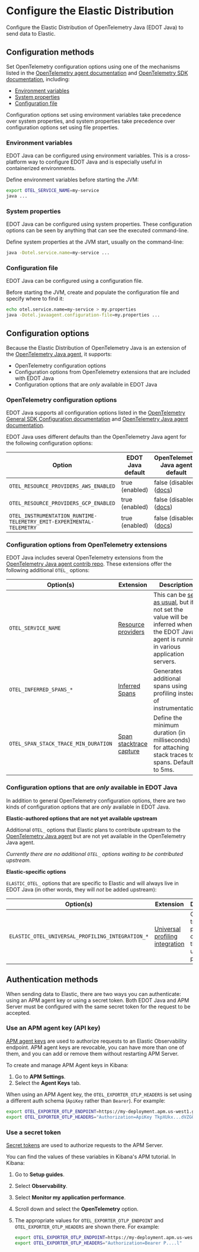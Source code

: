 <!--
Goal of this doc:
Provide a complete reference of all available configuration options and where/how they can be set. (Any Elastic-specific configuration options are listed directly. General OpenTelemetry configuration options are linked.)
-->

# Configure the Elastic Distribution

Configure the Elastic Distribution of OpenTelemetry Java (EDOT Java) to send data to Elastic.

<!-- ✅ How users set configuration options -->
## Configuration methods

Set OpenTelemetry configuration options using one of the mechanisms listed in the
[OpenTelemetry agent documentation](https://opentelemetry.io/docs/zero-code/java/agent/configuration/)
and [OpenTelemetry SDK documentation](https://opentelemetry.io/docs/languages/java/configuration/),
including:

* [Environment variables](#environment-variables)
* [System properties](#system-properties)
* [Configuration file](#configuration-file)

<!-- ✅ Order of precedence -->
Configuration options set using environment variables take precedence over system properties, and
system properties take precedence over configuration options set using file properties.

### Environment variables

<!-- ✅ What and why -->
EDOT Java can be configured using environment variables.
This is a cross-platform way to configure EDOT Java and is especially useful in containerized environments.

<!-- ✅ How -->
Define environment variables before starting the JVM:

```sh
export OTEL_SERVICE_NAME=my-service
java ...
```

### System properties

<!-- ✅ What and why -->
EDOT Java can be configured using system properties.
These configuration options can be seen by anything that can see the executed command-line.

<!-- ✅ How -->
Define system properties at the JVM start, usually on the command-line:

```sh
java -Dotel.service.name=my-service ...
```

### Configuration file

<!-- ✅ What and why -->
EDOT Java can be configured using a configuration file.

<!-- ✅ How -->
Before starting the JVM, create and populate the configuration file and specify where to find it:

```sh
echo otel.service.name=my-service > my.properties
java -Dotel.javaagent.configuration-file=my.properties ...
```

## Configuration options

Because the Elastic Distribution of OpenTelemetry Java is an extension of the [OpenTelemetry Java agent](https://github.com/open-telemetry/opentelemetry-java-instrumentation), it supports:

* OpenTelemetry configuration options
* Configuration options from OpenTelemetry extensions that are included with EDOT Java
* Configuration options that are _only_ available in EDOT Java

### OpenTelemetry configuration options

EDOT Java supports all configuration options listed in the [OpenTelemetry General SDK Configuration documentation](https://opentelemetry.io/docs/languages/sdk-configuration/general/) and [OpenTelemetry Java agent documentation](https://opentelemetry.io/docs/zero-code/java/agent/configuration/).

EDOT Java uses different defaults than the OpenTelemetry Java agent for the following configuration options:

| Option | EDOT Java default | OpenTelemetry Java agent default |
|---|---|---|
| `OTEL_RESOURCE_PROVIDERS_AWS_ENABLED` |  true (enabled) | false (disabled) ([docs](https://opentelemetry.io/docs/zero-code/java/agent/configuration/#enable-resource-providers-that-are-disabled-by-default)) |
| `OTEL_RESOURCE_PROVIDERS_GCP_ENABLED` | true (enabled) | false (disabled) ([docs](https://opentelemetry.io/docs/zero-code/java/agent/configuration/#enable-resource-providers-that-are-disabled-by-default)) |
| `OTEL_INSTRUMENTATION_RUNTIME-TELEMETRY_EMIT-EXPERIMENTAL-TELEMETRY` | true (enabled) | false (disabled) ([docs](https://github.com/open-telemetry/opentelemetry-java-instrumentation/blob/ec0223de59a6c7c09b0dcf72ba89addc0975a40d/instrumentation/runtime-telemetry/README.md)) |

### Configuration options from OpenTelemetry extensions

EDOT Java includes several OpenTelemetry extensions from the [OpenTelemetry Java agent contrib repo](https://github.com/open-telemetry/opentelemetry-java-contrib/). These extensions offer the following additional `OTEL_` options:

| Option(s) | Extension |  Description |
|---|---|---|
| `OTEL_SERVICE_NAME` | [Resource providers](https://github.com/open-telemetry/opentelemetry-java-contrib/tree/main/resource-providers) | This can be [set as usual](https://opentelemetry.io/docs/languages/sdk-configuration/general/#otel_service_name), but if not set the value will be inferred when the EDOT Java agent is running in various application servers. |
| `OTEL_INFERRED_SPANS_*` | [Inferred Spans](https://github.com/open-telemetry/opentelemetry-java-contrib/tree/main/inferred-spans) | Generates additional spans using profiling instead of instrumentation. |
| `OTEL_SPAN_STACK_TRACE_MIN_DURATION` | [Span stacktrace capture](https://github.com/open-telemetry/opentelemetry-java-contrib/tree/main/span-stacktrace) | Define the minimum duration (in milliseconds) for attaching stack traces to spans. Defaults to 5ms. |

### Configuration options that are _only_ available in EDOT Java

In addition to general OpenTelemetry configuration options, there are two kinds of configuration options that are _only_ available in EDOT Java.

**Elastic-authored options that are not yet available upstream**

Additional `OTEL_` options that Elastic plans to contribute upstream to the [OpenTelemetry Java agent](https://github.com/open-telemetry/opentelemetry-java-instrumentation) but are not yet available in the OpenTelemetry Java agent.

_Currently there are no additional `OTEL_` options waiting to be contributed upstream._

**Elastic-specific options**

`ELASTIC_OTEL_` options that are specific to Elastic and will always live in EDOT Java (in other words, they will _not_ be added upstream):

| Option(s) | Extension | Description |
|---|---|---|
| `ELASTIC_OTEL_UNIVERSAL_PROFILING_INTEGRATION_*` | [Universal profiling integration](https://github.com/elastic/elastic-otel-java/tree/main/universal-profiling-integration) | Correlates traces with profiling data from the Elastic universal profiler. |

<!-- ✅ List auth methods -->
## Authentication methods

When sending data to Elastic, there are two ways you can authenticate: using an APM agent key or using a secret token.
Both EDOT Java and APM Server must be configured with the same secret token for the request to be accepted.

### Use an APM agent key (API key)

<!-- ✅ What and why -->
[APM agent keys](https://www.elastic.co/guide/en/observability/current/apm-api-key.html) are
used to authorize requests to an Elastic Observability endpoint.
APM agent keys are revocable, you can have more than one of them, and
you can add or remove them without restarting APM Server.

<!-- ✅ How do you authenticate using this method? -->
To create and manage APM Agent keys in Kibana:

1. Go to **APM Settings**.
1. Select the **Agent Keys** tab.

When using an APM Agent key, the `OTEL_EXPORTER_OTLP_HEADERS` is set using a
different auth schema (`ApiKey` rather than `Bearer`). For example:

<!-- ✅ Code example -->
```sh
export OTEL_EXPORTER_OTLP_ENDPOINT=https://my-deployment.apm.us-west1.gcp.cloud.es.io
export OTEL_EXPORTER_OTLP_HEADERS="Authorization=ApiKey TkpXUkx...dVZGQQ=="
```

### Use a secret token

<!-- ✅ What and why -->
[Secret tokens](https://www.elastic.co/guide/en/observability/current/apm-secret-token.html) are used to authorize requests to the APM Server.

<!-- ✅ How do you authenticate using this method? -->
You can find the values of these variables in Kibana's APM tutorial.
In Kibana:

1. Go to **Setup guides**.
1. Select **Observability**.
1. Select **Monitor my application performance**.
1. Scroll down and select the **OpenTelemetry** option.
1. The appropriate values for `OTEL_EXPORTER_OTLP_ENDPOINT` and `OTEL_EXPORTER_OTLP_HEADERS` are shown there.
  For example:

    ```sh
    export OTEL_EXPORTER_OTLP_ENDPOINT=https://my-deployment.apm.us-west1.gcp.cloud.es.io
    export OTEL_EXPORTER_OTLP_HEADERS="Authorization=Bearer P....l"
    ```

